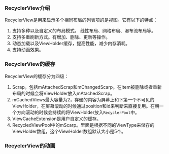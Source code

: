 ### RecyclerView介绍

RecyclerView是用来显示多个相同布局的列表项的是视图。它有以下的特点：

1. 支持多种以及自定义的布局模式。 线性布局、网格布局、瀑布流布局等。
2. 支持多重刷新方式。有增加、删除、更新等操作。
3. 动态加载以及ViewHolder缓存，提高性能，减少内存消耗。
4. 支持动画效果。

### RecyclerView的缓存

RecyclerView的缓存分为四级：

1. Scrap。包括mAttachedScrap和mChangedScarp。在item被删除或者重新布局的时候会将ViewHolder放入mAtachedScrap。
2. mCachedViews最大容量为2，存储的内容为屏幕上和下第一个不可见的ViewHolder，在屏幕滚动的时候通过position和id来判断来直接复用。在朝一个方向滚动的时候会持续的将ViewHolder放入`RecyclerPool`中。
3. ViewCacheExtension是用户自定义的缓存。
4. RecycledViewPool中的mScarp。里面是根据不同的ViewType来储存的ViewHolder数组，这个ViewHolder数组默认大小是5个。

### RecyclerView的动画